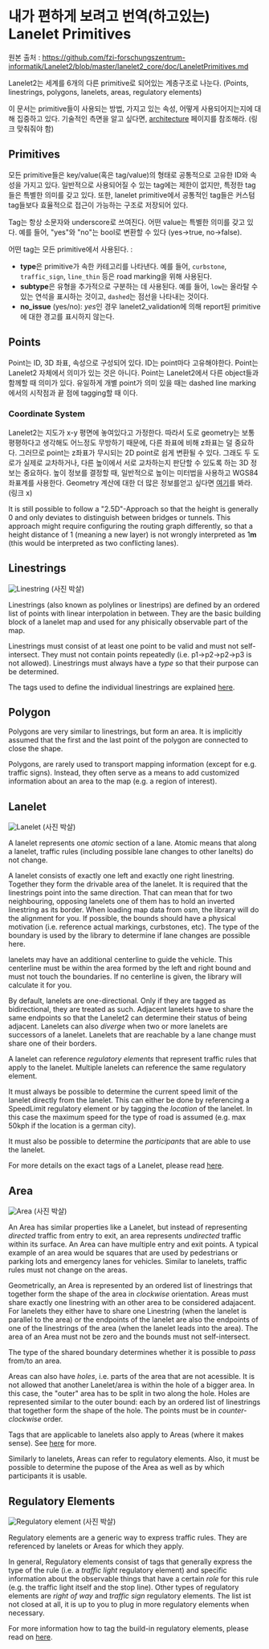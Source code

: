 # 내가 편하게 보려고 번역(하고있는) Lanelet Primitives
원본 출처 : https://github.com/fzi-forschungszentrum-informatik/Lanelet2/blob/master/lanelet2_core/doc/LaneletPrimitives.md

Lanelet2는 세계를 6개의 다른 primitive로 되어있는 계층구조로 나눈다. (Points, linestrings, polygons, lanelets, areas, regulatory elements)

이 문서는 primitive들이 사용되는 방법, 가지고 있는 속성, 어떻게 사용되어지는지에 대해 집중하고 있다. 기술적인 측면을 알고 싶다면, [architecture](Architecture.md) 페이지를 참조해라. (링크 맞춰줘야 함)

## Primitives
모든 primitive들은 key/value(혹은 tag/value)의 형태로 공통적으로 고유한 ID와 속성을 가지고 있다. 일반적으로 사용되어질 수 있는 tag에는 제한이 없지만, 특정한 tag들은 특별한 의미를 갖고 있다. 또한, lanelet primitive에서 공통적인 tag들은 커스텀 tag들보다 효율적으로 접근이 가능하는 구조로 저장되어 있다.

Tag는 항상 소문자와 underscore로 쓰여진다. 어떤 value는 특별한 의미를 갖고 있다. 예를 들어, "yes"와 "no"는 bool로 변환할 수 있다 (yes->true, no->false).


어떤 tag는 모든 primitive에서 사용된다. :

* **type**은 primitive가 속한 카테고리를 나타낸다. 예를 들어, `curbstone`, `traffic_sign`, `line_thin` 등은 road marking을 위해 사용된다.
* **subtype**은 유형을 추가적으로 구분하는 데 사용된다. 예를 들어, `low`는 올라탈 수 있는 연석을 표시하는 것이고, `dashed`는 점선을 나타내는 것이다.
* **no_issue** (yes/no): *yes*인 경우 lanelet2_validation에 의해 report된 primitive에 대한 경고를 표시하지 않는다.


## Points

Point는 ID, 3D 좌표, 속성으로 구성되어 있다. ID는 point마다 고유해야한다. Point는 Lanelet2 자체에서 의미가 있는 것은 아니다. Point는 Lanelet2에서 다른 object들과 함께할 때 의미가 있다. 유일하게 개별 point가 의미 있을 때는 dashed line marking에서의 시작점과 끝 점에 tagging할 때 이다.


### Coordinate System
Lanelet2는 지도가 x-y 평면에 놓여있다고 가정한다. 따라서 도로 geometry는 보통 평평하다고 생각해도 어느정도 무방하기 때문에, 다른 좌표에 비해 z좌표는 덜 중요하다. 그러므로 point는 z좌표가 무시되는 2D point로 쉽게 변환될 수 있다. 그래도 두 도로가 실제로 교차하거나, 다른 높이에서 서로 교차하는지 판단할 수 있도록 하는 3D 정보는 중요하다. 높이 정보를 결정할 때, 일반적으로 높이는 미터법을 사용하고 WGS84 좌표계를 사용한다. Geometry 계산에 대한 더 많은 정보를얻고 싶다면 [여기](GeometryPrimer.md)를 봐라. (링크 x)

It is still possible to follow a "2.5D"-Approach so that the height is generally 0 and only deviates to distinguish between bridges or tunnels. This approach might require configuring the routing graph differently, so that a height distance of 1 (meaning a new layer) is not wrongly interpreted as 1**m** (this would be interpreted as two conflicting lanes).



## Linestrings

![Linestring](images/linestring.png) (사진 박살)

Linestrings (also known as polylines or linestrips) are defined by an ordered list of points with linear interpolation in between. They are the basic building block of a lanelet map and used for any phisically observable part of the map.


Linestrings must consist of at least one point to be valid and must not self-intersect. They must not contain points repeatedly (i.e. p1->p2->p2->p3 is not allowed). Linestrings must always have a *type* so that their purpose can be determined.

The tags used to define the individual linestrings are explained [here](LinestringTagging.md).

## Polygon

Polygons are very similar to linestrings, but form an area. It is implicitly assumed that the first and the last point of the polygon are connected to close the shape.

Polygons, are rarely used to transport mapping information (except for e.g. traffic signs). Instead, they often serve as a means to add customized information about an area to the map (e.g. a region of interest).

## Lanelet

![Lanelet](images/lanelet.png) (사진 박살)

A lanelet represents one *atomic* section of a lane. Atomic means that along a lanelet, traffic rules (including possible lane changes to other lanelts) do not change.

A lanelet consists of exactly one left and exactly one right linestring. Together they form the drivable area of the lanelet. It is required that the linestrings point into the same direction. That can mean that for two neighbouring, opposing lanelets one of them has to hold an inverted linestring as its border. When loading map data from osm, the library will do the alignment for you. If possible, the bounds should have a physical motivation (i.e. reference actual markings, curbstones, etc). The type of the boundary is used by the library to determine if lane changes are possible here.

lanelets may have an additional centerline to guide the vehicle. This centerline must be within the area formed by the left and right bound and must not touch the boundaries. If no centerline is given, the library will calculate it for you.

By default, lanelets are one-directional. Only if they are tagged as bidirectional, they are treated as such. Adjacent lanelets have to share the same endpoints so that the Lanelet2 can determine their status of being adjacent. Lanelets can also *diverge* when two or more lanelets are successors of a lanelet. Lanelets that are reachable by a lane change must share one of their borders.

A lanelet can reference *regulatory elements* that represent traffic rules that apply to the lanelet. Multiple lanelets can reference the same regulatory element.

It must always be possible to determine the current speed limit of the lanelet directly from the lanelet. This can either be done by referencing a SpeedLimit regulatory element or by tagging the *location* of the lanelet. In this case the maximum speed for the type of road is assumed (e.g. max 50kph if the location is a german city).

It must also be possible to determine the *participants* that are able to use the lanelet.

For more details on the exact tags of a Lanelet, please read [here](LaneletAndAreaTagging.md).

## Area

![Area](images/area.png) (사진 박살)

An Area has similar properties like a Lanelet, but instead of representing *directed* traffic from entry to exit, an area represents *undirected* traffic within its surface. An Area can have multiple entry and exit points. A typical example of an area would be squares that are used by pedestrians or parking lots and emergency lanes for vehicles. Similar to lanelets, traffic rules must not change on the areas.

Geometrically, an Area is represented by an ordered list of linestrings that together form the shape of the area in *clockwise* orientation. Areas must share exactly one linestring with an other area to be considered adajacent. For lanelets they either have to share one Linestring (when the lanelet is parallel to the area) or the endpoints of the lanelet are also the endpoints of one of the linestrings of the area (when the lanelet leads into the area). The area of an Area must not be zero and the bounds must not self-intersect.

The type of the shared boundary determines whether it is possible to *pass* from/to an area.

Areas can also have *holes*, i.e. parts of the area that are not acessible. It is not allowed that another Lanelet/area is within the hole of a bigger area. In this case, the "outer" area has to be split in two along the hole. Holes are represented similar to the outer bound: each by an ordered list of linestrings that together form the shape of the hole. The points must be in *counter-clockwise* order.

Tags that are applicable to lanelets also apply to Areas (where it makes sense). See [here](LaneletAndAreaTagging.md) for more.

Similarly to lanelets, Areas can refer to regulatory elements. Also, it must be possible to determine the pupose of the Area as well as by which participants it is usable.

## Regulatory Elements

![Regulatory element](images/regulatory_element.png) (사진 박살)

Regulatory elements are a generic way to express traffic rules. They are referenced by lanelets or Areas for which they apply.

In general, Regulatory elements consist of tags that generally express the type of the rule (i.e. a *traffic light* regulatory element) and specific information about the observable things that have a certain *role* for this rule (e.g. the traffic light itself and the stop line). Other types of regulatory elements are *right of way* and *traffic sign* regulatory elements. The list ist not closed at all, it is up to you to plug in more regulatory elements when necessary.

For more information how to tag the build-in regulatory elements, please read on [here](RegulatoryElementTagging.md).



 
